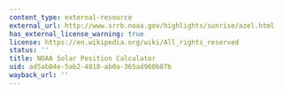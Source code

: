 ```yaml
---
content_type: external-resource
external_url: http://www.srrb.noaa.gov/highlights/sunrise/azel.html
has_external_license_warning: true
license: https://en.wikipedia.org/wiki/All_rights_reserved
status: ''
title: NOAA Solar Position Calculator
uid: ad5ab84e-5ab2-4818-ab0a-365ad960b87b
wayback_url: ''
---
```

